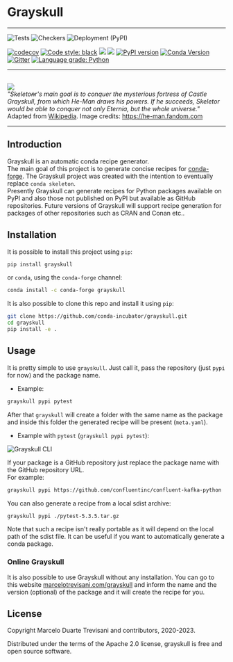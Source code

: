 # Grayskull
-------------
![Tests](https://github.com/conda-incubator/grayskull/workflows/Tests/badge.svg?branch=master) ![Checkers](https://github.com/conda-incubator/grayskull/workflows/Checkers/badge.svg?branch=master) ![Deployment (PyPI)](https://github.com/conda-incubator/grayskull/workflows/Upload%20Package%20to%20PyPI/badge.svg)

[![codecov](https://codecov.io/gh/conda-incubator/grayskull/branch/master/graph/badge.svg)](https://codecov.io/gh/conda-incubator/grayskull) [![Code style: black](https://img.shields.io/badge/code%20style-black-000000.svg)](https://github.com/psf/black) ![](https://img.shields.io/badge/python-3.7+-blue.svg) ![](https://img.shields.io/github/license/conda-incubator/grayskull.svg) [![PyPI version](https://badge.fury.io/py/grayskull.svg)](https://badge.fury.io/py/grayskull) [![Conda Version](https://img.shields.io/conda/vn/conda-forge/grayskull.svg)](https://anaconda.org/conda-forge/grayskull) [![Gitter](https://badges.gitter.im/conda_grayskull/community.svg)](https://gitter.im/conda_grayskull/community?utm_source=badge&utm_medium=badge&utm_campaign=pr-badge) [![Language grade: Python](https://img.shields.io/lgtm/grade/python/g/conda-incubator/grayskull.svg?logo=lgtm&logoWidth=18)](https://lgtm.com/projects/g/conda-incubator/grayskull/context:python)

-------------
<span align="center">
    <br>
    <img src="https://static.wikia.nocookie.net/heman/images/3/33/Grayskull.jpg" align="center" />
    <br>
    <i>"Skeleto<strike>n</strike>r's main goal is to conquer the mysterious fortress of Castle Grayskull, from which He-Man draws his powers. If he succeeds, Skeletor would be able to conquer not only Eternia, but the whole universe."</i> </br>Adapted from <a href=https://en.wikipedia.org/wiki/Skeletor>Wikipedia</a>. Image credits: <a href=https://he-man.fandom.com>https://he-man.fandom.com</a>
</span>


-------------
## Introduction

Grayskull is an automatic conda recipe generator. <br>
The main goal of this project is to generate concise recipes
for [conda-forge](https://conda-forge.org/).
The Grayskull project was created with the intention to eventually replace `conda skeleton`. <br>
Presently Grayskull can generate recipes for Python packages available on PyPI and also those not published on PyPI but available as GitHub repositories.
Future versions of Grayskull will support recipe generation for packages of other repositories such as CRAN and Conan etc..

## Installation

It is possible to install this project using `pip`:
```bash
pip install grayskull
```

or `conda`, using the ``conda-forge`` channel:
```bash
conda install -c conda-forge grayskull
```

It is also possible to clone this repo and install it using `pip`:
```bash
git clone https://github.com/conda-incubator/grayskull.git
cd grayskull
pip install -e .
```

## Usage

It is pretty simple to use `grayskull`. Just call it, pass the repository
 (just `pypi` for now) and the package name.

* Example:
```bash
grayskull pypi pytest
```

After that `grayskull` will create a folder with the same name as the package
and inside this folder the generated recipe will be present (`meta.yaml`).

* Example with `pytest` (`grayskull pypi pytest`):

![Grayskull CLI](https://github.com/conda-incubator/grayskull/raw/main/images/cli_example_grayskull.gif)

If your package is a GitHub repository just replace the package name with the GitHub repository URL. <br>
For example: <br>

```bash
grayskull pypi https://github.com/confluentinc/confluent-kafka-python
```

You can also generate a recipe from a local sdist archive:

```bash
grayskull pypi ./pytest-5.3.5.tar.gz
```

Note that such a recipe isn't really portable as it will depend on the local path of the
sdist file. It can be useful if you want to automatically generate a conda package.

### Online Grayskull

It is also possible to use Grayskull without any installation. You can go to this website [marcelotrevisani.com/grayskull](https://www.marcelotrevisani.com/grayskull) and inform the name and the version (optional) of the package and it will create the recipe for you.


## License
Copyright Marcelo Duarte Trevisani and contributors, 2020-2023.

Distributed under the terms of the Apache 2.0 license, grayskull is free and open source software.
